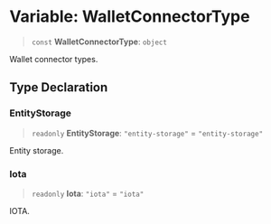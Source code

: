 # Variable: WalletConnectorType

> `const` **WalletConnectorType**: `object`

Wallet connector types.

## Type Declaration

### EntityStorage

> `readonly` **EntityStorage**: `"entity-storage"` = `"entity-storage"`

Entity storage.

### Iota

> `readonly` **Iota**: `"iota"` = `"iota"`

IOTA.

